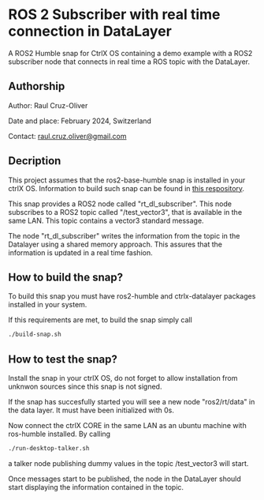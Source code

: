 # ROS 2 Subscriber with real time connection in DataLayer
A ROS2 Humble snap for CtrlX OS containing a demo example with a ROS2 subscriber node that connects in real time a ROS topic with the DataLayer.

## Authorship
Author: Raul Cruz-Oliver

Date and place: February 2024, Switzerland

Contact: raul.cruz.oliver@gmail.com

## Decription
This project assumes that the ros2-base-humble snap is installed in your ctrlX OS. Information to build such snap can be found in [this respository](../../base-humble/).

This snap provides a ROS2 node called "rt_dl_subscriber". This node subscribes to a ROS2 topic called "/test_vector3", that is available in the same LAN. This topic contains a vector3 standard message.

The node "rt_dl_subscriber" writes the information from the topic in the Datalayer using a shared memory approach. This assures that the information is updated in a real time fashion.

## How to build the snap?
To build this snap you must have ros2-humble and ctrlx-datalayer packages installed in your system.

If this requirements are met, to build the snap simply call

```bash
./build-snap.sh
```

## How to test the snap?
Install the snap in your ctrlX OS, do not forget to allow installation from unknwon sources since this snap is not signed.

If the snap has succesfully started you will see a new node "ros2/rt/data" in the data layer. It must have been initialized with 0s.

Now connect the ctrlX CORE in the same LAN as an ubuntu machine with ros-humble installed. By calling 

```bash
./run-desktop-talker.sh
```
a talker node publishing dummy values in the topic /test_vector3 will start.

Once messages start to be published, the node in the DataLayer should start displaying the information contained in the topic. 






